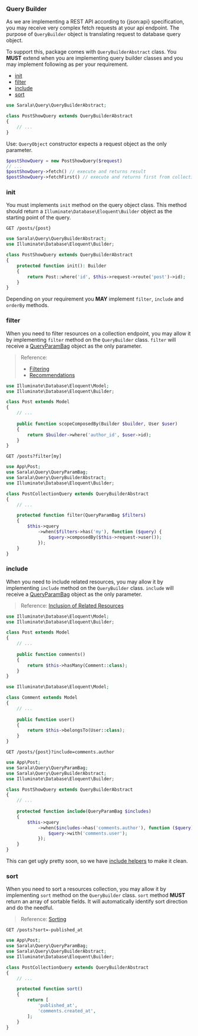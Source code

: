 ### Query Builder

As we are implementing a REST API according to {json:api} specification, you may receive very complex fetch requests at your api endpoint. The purpose of `QueryBuilder` object is translating request to database query object. 

To support this, package comes with `QueryBuilderAbstract` class. You **MUST** extend when you are implementing query builder classes and you may implement following as per your requirement.

- [init](#init)
- [filter](#filter)
- [include](#include)
- [sort](#sort)

```php
use Sarala\Query\QueryBuilderAbstract;

class PostShowQuery extends QueryBuilderAbstract
{
    // ...
}
```
Use:
`QueryObject` constructor expects a request object as the only parameter. 
```php
$postShowQuery = new PostShowQuery($request)
// ...
$postShowQuery->fetch() // execute and returns result
$postShowQuery->fetchFirst() // execute and returns first from collection
```

### init
You must implements `init` method on the query object class. This method should return a `Illuminate\Database\Eloquent\Builder` object as the starting point of the query.

```
GET /posts/{post}
```

```php
use Sarala\Query\QueryBuilderAbstract;
use Illuminate\Database\Eloquent\Builder;

class PostShowQuery extends QueryBuilderAbstract
{
    protected function init(): Builder
    {
        return Post::where('id', $this->request->route('post')->id);
    }
}
```

Depending on your requirement you **MAY** implement `filter`, `include` and `orderBy` methods.

### filter

When you need to filter resources on a collection endpoint, you may allow it by implementing `filter` method on the `QueryBuilder` class. `filter` will receive a [QueryParamBag](/guide/query-param-bag.md) object as the only parameter.

> Reference: 
> - [Filtering](https://jsonapi.org/format/#fetching-filtering)
> - [Recommendations](https://jsonapi.org/recommendations/#filtering)

```php
use Illuminate\Database\Eloquent\Model;
use Illuminate\Database\Eloquent\Builder;

class Post extends Model
{
    // ...
    
    public function scopeComposedBy(Builder $builder, User $user)
    {
        return $builder->where('author_id', $user->id);
    }
}
```

```
GET /posts?filter[my]
```

```php
use App\Post;
use Sarala\Query\QueryParamBag;
use Sarala\Query\QueryBuilderAbstract;
use Illuminate\Database\Eloquent\Builder;

class PostCollectionQuery extends QueryBuilderAbstract
{
    // ...

    protected function filter(QueryParamBag $filters)
    {
        $this->query
            ->when($filters->has('my'), function ($query) {
                $query->composedBy($this->request->user());
            });
    }
}
```

### include

When you need to include related resources, you may allow it by implementing `include` method on the `QueryBuilder` class. `include` will receive a [QueryParamBag](/guide/query-param-bag.md) object as the only parameter.

> Reference: [Inclusion of Related Resources](https://jsonapi.org/format/#fetching-includes)

```php
use Illuminate\Database\Eloquent\Model;
use Illuminate\Database\Eloquent\Builder;

class Post extends Model
{
    // ...
    
    public function comments()
    {
        return $this->hasMany(Comment::class);
    }
}
```

```php
use Illuminate\Database\Eloquent\Model;

class Comment extends Model
{
    // ...
    
    public function user()
    {
        return $this->belongsTo(User::class);
    }
}
```

```
GET /posts/{post}?include=comments.author
```

```php
use App\Post;
use Sarala\Query\QueryParamBag;
use Sarala\Query\QueryBuilderAbstract;
use Illuminate\Database\Eloquent\Builder;

class PostShowQuery extends QueryBuilderAbstract
{
    // ...
    
    protected function include(QueryParamBag $includes)
    {
        $this->query
            ->when($includes->has('comments.author'), function ($query) {
                $query->with('comments.user');
            });
    }
}
```

This can get ugly pretty soon, so we have [include helpers](/guide/include-helpers.md) to make it clean.

### sort

When you need to sort a resources collection, you may allow it by implementing `sort` method on the `QueryBuilder` class. `sort` method **MUST** return an array of sortable fields. It will automatically identify sort direction and do the needful.

> Reference: [Sorting](https://jsonapi.org/format/#fetching-sorting)

```
GET /posts?sort=-published_at
```

```php
use App\Post;
use Sarala\Query\QueryParamBag;
use Sarala\Query\QueryBuilderAbstract;
use Illuminate\Database\Eloquent\Builder;

class PostCollectionQuery extends QueryBuilderAbstract
{
    // ...

    protected function sort()
    {
        return [
            'published_at',
            'comments.created_at',
        ];
    }
}
```
